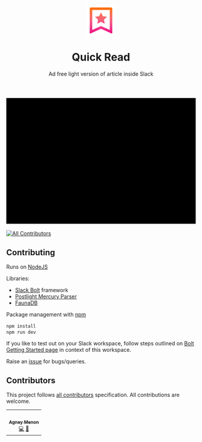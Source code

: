 <div align="center">
  <header>
    <img src="views/assets/icon.png" height="80" alt="Icon for Quick Read">
    <h1>Quick Read</h1>
    <p>Ad free light version of article inside Slack</p>
  </header>
</div>

![Demo of Quick Read](views/assets/vid.gif)

<!-- ALL-CONTRIBUTORS-BADGE:START - Do not remove or modify this section -->

[![All Contributors](https://img.shields.io/badge/all_contributors-1-orange.svg?style=flat-square)](#contributors-)

<!-- ALL-CONTRIBUTORS-BADGE:END -->

## Contributing

Runs on [NodeJS](https://nodejs.org/)

Libraries:

- [Slack Bolt](https://slack.dev/bolt-js/concepts) framework
- [Postlight Mercury Parser](https://github.com/postlight/mercury-parser)
- [FaunaDB](https://fauna.com/)

Package management with [npm](https://www.npmjs.com/)

```
npm install
npm run dev
```

If you like to test out on your Slack workspace, follow steps outlined on [Bolt Getting Started page](https://slack.dev/bolt-js/tutorial/getting-started) in context of this workspace.

Raise an [issue](https://github.com/agneym/quick-read-slack) for bugs/queries.

## Contributors

This project follows [all contributors](https://allcontributors.org/) specification. All contributions are welcome.

<!-- ALL-CONTRIBUTORS-LIST:START - Do not remove or modify this section -->
<!-- prettier-ignore-start -->
<!-- markdownlint-disable -->
<table>
  <tr>
    <td align="center"><a href="https://blog.agney.dev"><img src="https://avatars0.githubusercontent.com/u/8883368?v=4" width="100px;" alt=""/><br /><sub><b>Agney Menon</b></sub></a><br /><a href="https://github.com/agneym/quick-read-slack/commits?author=agneym" title="Code">💻</a> <a href="#ideas-agneym" title="Ideas, Planning, & Feedback">🤔</a></td>
  </tr>
</table>

<!-- markdownlint-enable -->
<!-- prettier-ignore-end -->

<!-- ALL-CONTRIBUTORS-LIST:END -->
